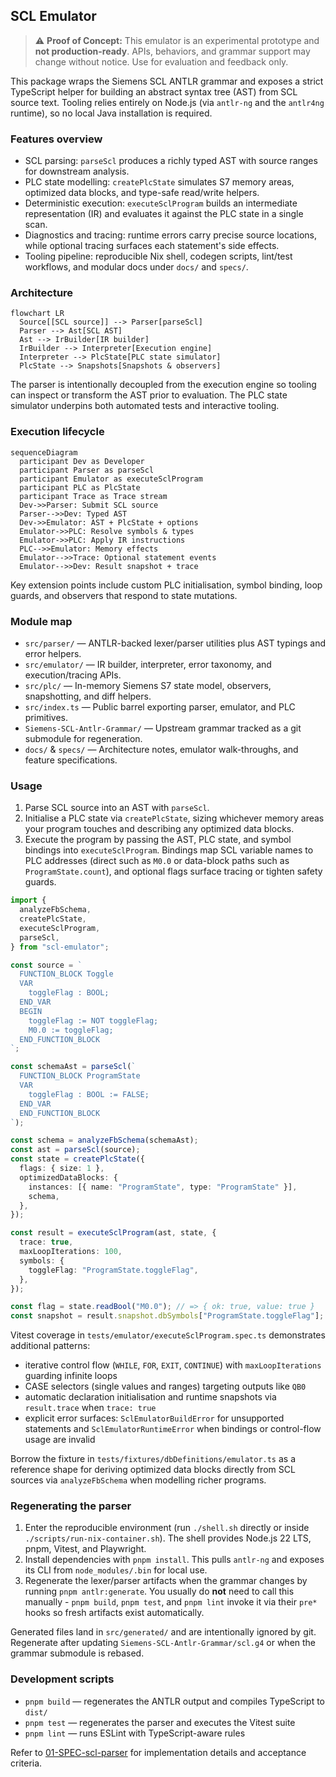 ## SCL Emulator

> ⚠️ **Proof of Concept:** This emulator is an experimental prototype and **not production-ready**. APIs, behaviors, and grammar support may change without notice. Use for evaluation and feedback only.

This package wraps the Siemens SCL ANTLR grammar and exposes a strict TypeScript helper for building an abstract syntax tree (AST) from SCL source text. Tooling relies entirely on Node.js (via `antlr-ng` and the `antlr4ng` runtime), so no local Java installation is required.

### Features overview

- SCL parsing: `parseScl` produces a richly typed AST with source ranges for downstream analysis.
- PLC state modelling: `createPlcState` simulates S7 memory areas, optimized data blocks, and type-safe read/write helpers.
- Deterministic execution: `executeSclProgram` builds an intermediate representation (IR) and evaluates it against the PLC state in a single scan.
- Diagnostics and tracing: runtime errors carry precise source locations, while optional tracing surfaces each statement's side effects.
- Tooling pipeline: reproducible Nix shell, codegen scripts, lint/test workflows, and modular docs under `docs/` and `specs/`.

### Architecture

```mermaid
flowchart LR
  Source[[SCL source]] --> Parser[parseScl]
  Parser --> Ast[SCL AST]
  Ast --> IrBuilder[IR builder]
  IrBuilder --> Interpreter[Execution engine]
  Interpreter --> PlcState[PLC state simulator]
  PlcState --> Snapshots[Snapshots & observers]
```

The parser is intentionally decoupled from the execution engine so tooling can inspect or transform the AST prior to evaluation. The PLC state simulator underpins both automated tests and interactive tooling.

### Execution lifecycle

```mermaid
sequenceDiagram
  participant Dev as Developer
  participant Parser as parseScl
  participant Emulator as executeSclProgram
  participant PLC as PlcState
  participant Trace as Trace stream
  Dev->>Parser: Submit SCL source
  Parser-->>Dev: Typed AST
  Dev->>Emulator: AST + PlcState + options
  Emulator->>PLC: Resolve symbols & types
  Emulator->>PLC: Apply IR instructions
  PLC-->>Emulator: Memory effects
  Emulator-->>Trace: Optional statement events
  Emulator-->>Dev: Result snapshot + trace
```

Key extension points include custom PLC initialisation, symbol binding, loop guards, and observers that respond to state mutations.

### Module map

- `src/parser/` — ANTLR-backed lexer/parser utilities plus AST typings and error helpers.
- `src/emulator/` — IR builder, interpreter, error taxonomy, and execution/tracing APIs.
- `src/plc/` — In-memory Siemens S7 state model, observers, snapshotting, and diff helpers.
- `src/index.ts` — Public barrel exporting parser, emulator, and PLC primitives.
- `Siemens-SCL-Antlr-Grammar/` — Upstream grammar tracked as a git submodule for regeneration.
- `docs/` & `specs/` — Architecture notes, emulator walk-throughs, and feature specifications.

### Usage

1. Parse SCL source into an AST with `parseScl`.
2. Initialise a PLC state via `createPlcState`, sizing whichever memory areas your program touches and describing any optimized data blocks.
3. Execute the program by passing the AST, PLC state, and symbol bindings into `executeSclProgram`. Bindings map SCL variable names to PLC addresses (direct such as `M0.0` or data-block paths such as `ProgramState.count`), and optional flags surface tracing or tighten safety guards.

```ts
import {
  analyzeFbSchema,
  createPlcState,
  executeSclProgram,
  parseScl,
} from "scl-emulator";

const source = `
  FUNCTION_BLOCK Toggle
  VAR
    toggleFlag : BOOL;
  END_VAR
  BEGIN
    toggleFlag := NOT toggleFlag;
    M0.0 := toggleFlag;
  END_FUNCTION_BLOCK
`;

const schemaAst = parseScl(`
  FUNCTION_BLOCK ProgramState
  VAR
    toggleFlag : BOOL := FALSE;
  END_VAR
  END_FUNCTION_BLOCK
`);

const schema = analyzeFbSchema(schemaAst);
const ast = parseScl(source);
const state = createPlcState({
  flags: { size: 1 },
  optimizedDataBlocks: {
    instances: [{ name: "ProgramState", type: "ProgramState" }],
    schema,
  },
});

const result = executeSclProgram(ast, state, {
  trace: true,
  maxLoopIterations: 100,
  symbols: {
    toggleFlag: "ProgramState.toggleFlag",
  },
});

const flag = state.readBool("M0.0"); // => { ok: true, value: true }
const snapshot = result.snapshot.dbSymbols["ProgramState.toggleFlag"]; // => BOOL write trace
```

Vitest coverage in `tests/emulator/executeSclProgram.spec.ts` demonstrates additional patterns:

- iterative control flow (`WHILE`, `FOR`, `EXIT`, `CONTINUE`) with `maxLoopIterations` guarding infinite loops
- CASE selectors (single values and ranges) targeting outputs like `QB0`
- automatic declaration initialisation and runtime snapshots via `result.trace` when `trace: true`
- explicit error surfaces: `SclEmulatorBuildError` for unsupported statements and `SclEmulatorRuntimeError` when bindings or control-flow usage are invalid

Borrow the fixture in `tests/fixtures/dbDefinitions/emulator.ts` as a reference shape for deriving optimized data blocks directly from SCL sources via `analyzeFbSchema` when modelling richer programs.

### Regenerating the parser

1. Enter the reproducible environment (run `./shell.sh` directly or inside `./scripts/run-nix-container.sh`). The shell provides Node.js 22 LTS, pnpm, Vitest, and Playwright.
2. Install dependencies with `pnpm install`. This pulls `antlr-ng` and exposes its CLI from `node_modules/.bin` for local use.
3. Regenerate the lexer/parser artifacts when the grammar changes by running `pnpm antlr:generate`. You usually do **not** need to call this manually - `pnpm build`, `pnpm test`, and `pnpm lint` invoke it via their `pre*` hooks so fresh artifacts exist automatically.

Generated files land in `src/generated/` and are intentionally ignored by git. Regenerate after updating `Siemens-SCL-Antlr-Grammar/scl.g4` or when the grammar submodule is rebased.

### Development scripts

- `pnpm build` — regenerates the ANTLR output and compiles TypeScript to `dist/`
- `pnpm test` — regenerates the parser and executes the Vitest suite
- `pnpm lint` — runs ESLint with TypeScript-aware rules

Refer to [01-SPEC-scl-parser](specs/01-SPEC-scl-parser.md) for implementation details and acceptance criteria.
